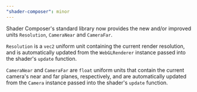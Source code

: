 ```yaml
---
"shader-composer": minor
---
```


Shader Composer's standard library now provides the new and/or improved units `Resolution`, `CameraNear` and `CameraFar`.

`Resolution` is a `vec2` uniform unit containing the current render resolution, and is automatically updated from the `WebGLRenderer` instance passed into the shader's `update` function.

`CameraNear` and `CameraFar` are `float` uniform units that contain the current camera's near and far planes, respectively, and are automatically updated from the `Camera` instance passed into the shader's `update` function.
